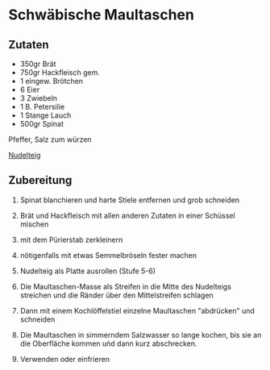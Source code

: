 # Schwäbische Maultaschen

## Zutaten

- 350gr Brät
- 750gr Hackfleisch gem.
- 1 eingew. Brötchen
- 6 Eier
- 3 Zwiebeln
- 1 B. Petersilie
- 1 Stange Lauch
- 500gr Spinat

Pfeffer, Salz zum würzen

[Nudelteig](./Nudelteig.md)

## Zubereitung

1. Spinat blanchieren und harte Stiele entfernen und grob schneiden

2. Brät und Hackfleisch mit allen anderen Zutaten in einer Schüssel mischen

3. mit dem Pürierstab zerkleinern

4. nötigenfalls mit etwas Semmelbröseln fester machen

4. Nudelteig als Platte ausrollen (Stufe 5-6)

4. Die Maultaschen-Masse als Streifen in die Mitte des Nudelteigs streichen und die Ränder über den Mittelstreifen schlagen

4. Dann mit einem Kochlöffelstiel einzelne Maultaschen "abdrücken" und schneiden

5. Die Maultaschen in simmerndem Salzwasser so lange kochen, bis sie an die Oberfläche kommen uńd dann kurz abschrecken.

6. Verwenden oder einfrieren
